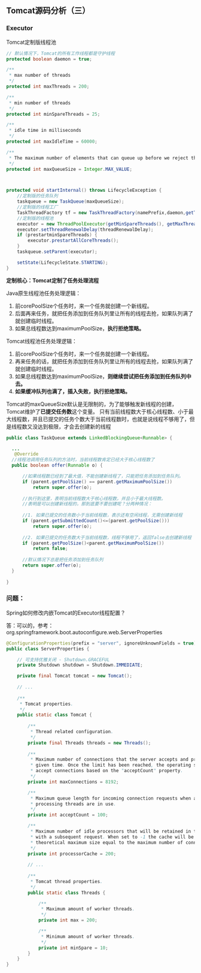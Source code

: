 ## Tomcat源码分析（三）



### Executor

Tomcat定制版线程池

```java
// 默认情况下，Tomcat的所有工作线程都是守护线程
protected boolean daemon = true;

/**
 * max number of threads
 */
protected int maxThreads = 200;

/**
 * min number of threads
 */
protected int minSpareThreads = 25;

/**
 * idle time in milliseconds
 */
protected int maxIdleTime = 60000;

/**
 * The maximum number of elements that can queue up before we reject them
 */
protected int maxQueueSize = Integer.MAX_VALUE;
```

```java


protected void startInternal() throws LifecycleException {
    //定制版的任务队列
    taskqueue = new TaskQueue(maxQueueSize);
    //定制版的线程工厂
    TaskThreadFactory tf = new TaskThreadFactory(namePrefix,daemon,getThreadPriority());
    //定制版的线程池
    executor = new ThreadPoolExecutor(getMinSpareThreads(), getMaxThreads(), maxIdleTime, TimeUnit.MILLISECONDS, taskqueue, tf);
    executor.setThreadRenewalDelay(threadRenewalDelay);
    if (prestartminSpareThreads) {
        executor.prestartAllCoreThreads();
    }
    taskqueue.setParent(executor);

    setState(LifecycleState.STARTING);
}
```



**定制核心：Tomcat定制了任务处理流程**

Java原生线程池任务处理逻辑：

1. 前corePoolSize个任务时，来一个任务就创建一个新线程。
2. 后面再来任务，就把任务添加到任务队列里让所有的线程去抢，如果队列满了就创建临时线程。
3. 如果总线程数达到maximumPoolSize，**执行拒绝策略。**

Tomcat线程池任务处理逻辑：

1. 前corePoolSize个任务时，来一个任务就创建一个新线程。
2. 再来任务的话，就把任务添加到任务队列里让所有的线程去抢，如果队列满了就创建临时线程。
3. 如果总线程数达到maximumPoolSize，**则继续尝试把任务添加到任务队列中去。**
4. **如果缓冲队列也满了，插入失败，执行拒绝策略。**

Tomcat的maxQueueSize默认是无限制的，为了能够触发新线程的创建，Tomcat维护了**已提交任务数**这个变量。
只有当前线程数大于核心线程数、小于最大线程数，并且已提交的任务个数大于当前线程数时，也就是说线程不够用了，但是线程数又没达到极限，才会去创建新的线程

```java
public class TaskQueue extends LinkedBlockingQueue<Runnable> {

  ...
   @Override
  //线程池调用任务队列的方法时，当前线程数肯定已经大于核心线程数了
  public boolean offer(Runnable o) {

      //如果线程数已经到了最大值，不能创建新线程了，只能把任务添加到任务队列。
      if (parent.getPoolSize() == parent.getMaximumPoolSize()) 
          return super.offer(o);
          
      //执行到这里，表明当前线程数大于核心线程数，并且小于最大线程数。
      //表明是可以创建新线程的，那到底要不要创建呢？分两种情况：
      
      //1. 如果已提交的任务数小于当前线程数，表示还有空闲线程，无需创建新线程
      if (parent.getSubmittedCount()<=(parent.getPoolSize())) 
          return super.offer(o);
          
      //2. 如果已提交的任务数大于当前线程数，线程不够用了，返回false去创建新线程
      if (parent.getPoolSize()<parent.getMaximumPoolSize()) 
          return false;
          
      //默认情况下总是把任务添加到任务队列
      return super.offer(o);
  }
  
}
```



### 问题：

Spring如何修改内嵌Tomcat的Executor线程配置？

答：可以的，参考：org.springframework.boot.autoconfigure.web.ServerProperties

```java
@ConfigurationProperties(prefix = "server", ignoreUnknownFields = true)
public class ServerProperties {

    // 可支持优雅关闭 - Shutdown.GRACEFUL
    private Shutdown shutdown = Shutdown.IMMEDIATE;

   	private final Tomcat tomcat = new Tomcat();
    
    // ...
    
    /**
	 * Tomcat properties.
	 */
	public static class Tomcat {
    
		/**
		 * Thread related configuration.
		 */
		private final Threads threads = new Threads();
        
        /**
		 * Maximum number of connections that the server accepts and processes at any
		 * given time. Once the limit has been reached, the operating system may still
		 * accept connections based on the "acceptCount" property.
		 */
		private int maxConnections = 8192;

		/**
		 * Maximum queue length for incoming connection requests when all possible request
		 * processing threads are in use.
		 */
		private int acceptCount = 100;

		/**
		 * Maximum number of idle processors that will be retained in the cache and reused
		 * with a subsequent request. When set to -1 the cache will be unlimited with a
		 * theoretical maximum size equal to the maximum number of connections.
		 */
		private int processorCache = 200;
        
        // ...
        
        /**
		 * Tomcat thread properties.
		 */
		public static class Threads {

			/**
			 * Maximum amount of worker threads.
			 */
			private int max = 200;

			/**
			 * Minimum amount of worker threads.
			 */
			private int minSpare = 10;
        }
    }
}
```
